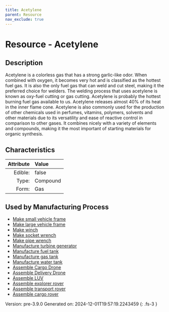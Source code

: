 ```yaml
---
title: Acetylene
parent: Resource
nav_exclude: true
---
```

# Resource - Acetylene

## Description
&#10;&#9;&#9;Acetylene is a colorless gas that has a strong garlic-like odor. When &#10;&#9;&#9;combined with oxygen, it becomes very hot and is classified as the &#10;&#9;&#9;hottest fuel gas. &#10;&#9; &#9;It is also the only fuel gas that can weld and cut steel, making it &#10;&#9; &#9;the preferred choice for welders. The welding process that uses &#10;&#9; &#9;acetylene is known as oxy-fuel cutting or gas cutting. &#10;&#9; &#9;Acetylene is probably the hottest burning fuel gas available to us. &#10;&#9; &#9;Acetylene releases almost 40% of its heat in the inner flame cone. &#10;&#9; &#9;Acetylene is also commonly used for the production of other chemicals used &#10;&#9; &#9;in perfumes, vitamins, polymers, solvents and other materials due to its &#10;&#9; &#9;versatility and ease of reactive control in comparison to other gases. &#10;&#9; &#9;It combines nicely with a variety of elements and compounds, making it &#10;&#9; &#9;the most important of starting materials for &#10;&#9; &#9;organic synthesis.

## Characteristics

| Attribute      | Value |
|--------:|:------|
|Edible:|false|
|Type:|Compound|
|Form:|Gas|
 

## Used by Manufacturing Process

- [Make small vehicle frame](../process/make-small-vehicle-frame.html)
- [Make large vehicle frame](../process/make-large-vehicle-frame.html)
- [Make winch](../process/make-winch.html)
- [Make socket wrench](../process/make-socket-wrench.html)
- [Make pipe wrench](../process/make-pipe-wrench.html)
- [Manufacture turbine generator](../process/manufacture-turbine-generator.html)
- [Manufacture fuel tank](../process/manufacture-fuel-tank.html)
- [Manufacture gas tank](../process/manufacture-gas-tank.html)
- [Manufacture water tank](../process/manufacture-water-tank.html)
- [Assemble Cargo Drone](../process/assemble-cargo-drone.html)
- [Assemble Delivery Drone](../process/assemble-delivery-drone.html)
- [Assemble LUV](../process/assemble-luv.html)
- [Assemble explorer rover](../process/assemble-explorer-rover.html)
- [Assemble transport rover](../process/assemble-transport-rover.html)
- [Assemble cargo rover](../process/assemble-cargo-rover.html)


    

Version: pre-3.9.0 Generated on: 2024-12-01T19:57:19.2243459
{: .fs-3 }
